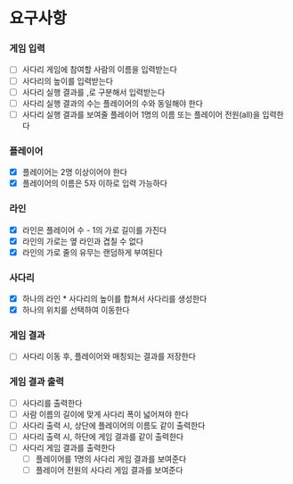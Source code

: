 # 요구사항

### 게임 입력
- [ ] 사다리 게임에 참여할 사람의 이름을 입력받는다
- [ ] 사다리의 높이를 입력받는다
- [ ] 사다리 실행 결과를 ,로 구분해서 입력받는다
- [ ] 사다리 실행 결과의 수는 플레이어의 수와 동일해야 한다
- [ ] 사다리 실행 결과를 보여줄 플레이어 1명의 이름 또는 플레이어 전원(all)을 입력한다

### 플레이어
- [x] 플레이어는 2명 이상이어야 한다
- [x] 플레이어의 이름은 5자 이하로 입력 가능하다

### 라인
- [x] 라인은 플레이어 수 - 1의 가로 길이를 가진다
- [x] 라인의 가로는 옆 라인과 겹칠 수 없다
- [x] 라인의 가로 줄의 유무는 랜덤하게 부여된다

### 사다리
- [x] 하나의 라인 * 사다리의 높이를 합쳐서 사다리를 생성한다
- [x] 하나의 위치를 선택하여 이동한다

### 게임 결과
- [ ] 사다리 이동 후, 플레이어와 매칭되는 결과를 저장한다

### 게임 결과 출력
- [ ] 사다리를 출력한다
- [ ] 사람 이름의 길이에 맞게 사다리 폭이 넓어져야 한다
- [ ] 사다리 출력 시, 상단에 플레이어의 이름도 같이 출력한다
- [ ] 사다리 출력 시, 하단에 게임 결과를 같이 출력한다
- [ ] 사다리 게임 결과를 출력한다
  - [ ] 플레이어를 1명의 사다리 게임 결과를 보여준다
  - [ ] 플레이어 전원의 사다리 게임 결과를 보여준다 